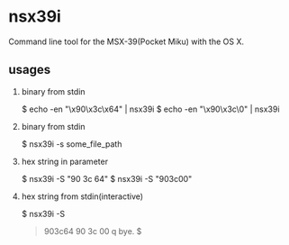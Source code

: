 nsx39i
======

Command line tool for the MSX-39(Pocket Miku) with the OS X.


usages
------

1) binary from stdin

    $ echo -en "\x90\x3c\x64" | nsx39i
    $ echo -en "\x90\x3c\0" | nsx39i


2) binary from stdin

    $ nsx39i -s some_file_path


3) hex string in parameter

    $ nsx39i -S "90 3c 64"
    $ nsx39i -S "903c00"


4) hex string from stdin(interactive)

    $ nsx39i -S
    > 903c64
    > 90 3c 00
    > q
    bye.
    $ 
